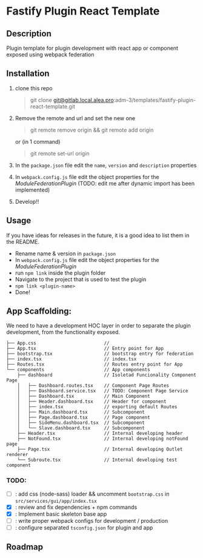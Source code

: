 # Fastify Plugin React Template

## Description
Plugin template for plugin development with react app or component exposed using webpack federation

## Installation
 1. clone this repo
    > git clone git@gitlab.local.alea.pro:adm-3/templates/fastify-plugin-react-template.git

 2. Remove the remote and url and set the new one
 
    > git remote remove origin && git remote add origin <new-git-remote-url>

    or (in 1 command)

    > git remote set-url origin <new-git-remote-url>

 3. In the `package.json` file edit the `name`, `version` and `description` properties

 4. In `webpack.config.js` file edit the object properties for the _ModuleFederationPlugin_
      (TODO: edit me after dynamic import has been implemented)
  
 5. Develop!!

## Usage
If you have ideas for releases in the future, it is a good idea to list them in the README.

 - Rename name & version in `package.json`
 - In `webpack.config.js` file edit the object properties for the _ModuleFederationPlugin_
 - run `npm link` inside the plugin folder
 - Navigate to the project that is used to test the plugin
 - `npm link <plugin-name>`
 - Done!


## App Scaffolding:

We need to have a development HOC layer in order to separate the plugin development, from the functionality exposed. 

```
├── App.css                         //
├── App.tsx                         // Entry point for App
├── bootstrap.tsx                   // bootstrap entry for federation
├── index.tsx                       // index.tsx
├── Routes.tsx                      // Routes entry point for App
└── components                      // App components
    ├── dashboard                   // Isoletad Funcionality Component Page
    │   ├── Dashboard.routes.tsx    // Component Page Routes
    │   ├── Dashboard.service.tsx   // TODO: Component Page Service
    │   ├── Dashboard.tsx           // Main Component
    │   ├── Header.dashboard.tsx    // Header for component
    │   ├── index.tsx               // exporting default Routes
    │   ├── Main.dashboard.tsx      // Subcomponent
    │   ├── Page.dashboard.tsx      // Page component
    │   ├── SideMenu.dashboard.tsx  // Subcomponent
    │   └── Slave.dashboard.tsx     // Subcomponent
    ├── Header.tsx                  // Internal developing header
    ├── NotFound.tsx                // Internal developing notFound page
    ├── Page.tsx                    // Internal developing Outlet renderer
    └── Subroute.tsx                // Internal developing test component

```


### TODO:

 - [ ] : add css (node-sass) loader && uncomment `bootstrap.css` in `src/services/gui/app/index.tsx`
 - [x] : review and fix dependencies + npm commands
 - [x] : Implement basic skeleton base app
 - [ ] : write proper webpack configs for development / production
 - [ ] : configure separated `tsconfig.json` for plugin and app 

## Roadmap